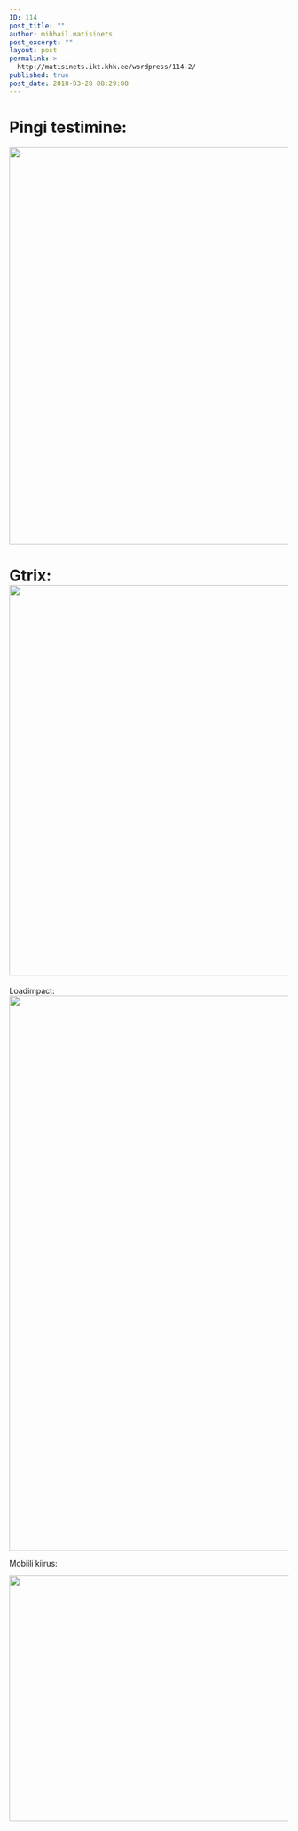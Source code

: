 ```yaml
---
ID: 114
post_title: ""
author: mihhail.matisinets
post_excerpt: ""
layout: post
permalink: >
  http://matisinets.ikt.khk.ee/wordpress/114-2/
published: true
post_date: 2018-03-28 08:29:08
---
```

<h1>Pingi testimine:</h1>
<img class="alignnone size-full wp-image-115" src="http://matisinets.ikt.khk.ee/wordpress/wp-content/uploads/2018/03/summery.png" alt="" width="1062" height="716" />
<h1>Gtrix:<img class="alignnone size-full wp-image-117" src="http://matisinets.ikt.khk.ee/wordpress/wp-content/uploads/2018/03/summery2.jpg" alt="" width="1070" height="704" /></h1>
Loadimpact:

<img class="alignnone size-full wp-image-119" src="http://matisinets.ikt.khk.ee/wordpress/wp-content/uploads/2018/03/summery3.jpg" alt="" width="1675" height="1001" />

Mobiili kiirus:

<img class="alignnone size-full wp-image-120" src="http://matisinets.ikt.khk.ee/wordpress/wp-content/uploads/2018/03/summery4.jpg" alt="" width="1034" height="443" />
